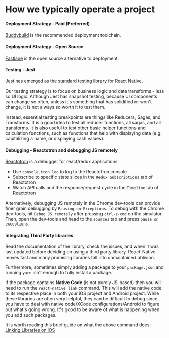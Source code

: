 # How we typically operate a project

#### Deployment Strategy - Paid (Preferred)

[Buddybuild](https://www.buddybuild.com/) is the recommended deployment toolchain.

#### Deployment Strategy - Open Source

[Fastlane](https://fastlane.tools/) is the open source alternative to deployment.


#### Testing - Jest

[Jest](https://facebook.github.io/jest/) has emerged as the standard testing library for React Native.

Our testing strategy is to focus on business logic and data transforms - less so UI logic. Although Jest has snapshot testing, because UI components can change so often, unless it's something that has solidified or won't change, it is not always so worth it to test them.

Instead, essential testing breakpoints are things like Reducers, Sagas, and Transforms. It is a good idea to test all reducer functions, all sagas, and all transforms. It is also useful to test other basic helper functions and calculation functions, such as functions that help with displaying data (e.g. capitalizing a name, or displaying cash values).


#### Debugging - Reactotron and debugging JS remotely

[Reactotron](https://github.com/infinitered/reactotron) is a debugger for react/redux applications.

- Use `console.tron.log` to log to the Reactotron console
- Subscribe to specific state slices in the `Redux Subscriptions` tab of Reactotron
- Watch API calls and the response/request cycle in the `Timeline` tab of Reactotron

Alternatively, debugging JS remotely in the Chrome dev-tools can provide finer grain debugging by `Pausing on Exceptions`. To debug with the Chrome dev-tools, hit `Debug JS remotely` after pressing `ctrl-z-cmd` on the simulator. Then, open the dev-tools and head to the `sources` tab and press `pause on exceptions`


#### Integrating Third Party libraries

Read the documentation of the library, check the issues, and when it was last updated before deciding on using a third party library. React-Native moves fast and many promising libraries fall into unmaintained oblivion.

Furthermore, sometimes simply adding a package to your `package.json` and running `yarn` isn't enough to fully install a package.

If the package contains **Native Code** (is not purely JS-based) then you will need to run the `react-native link` command. This will add the native code to its respective place in both your iOS project and Android project. While these libraries are often very helpful, they can be difficult to debug since you have to deal with native code/XCode configurations/Android to figure out what's going wrong. It's good to be aware of what is happening when you add such packages.

It is worth reading this brief guide on what the above command does: [Linking Libraries on iOS](https://facebook.github.io/react-native/docs/linking-libraries-ios.html)
